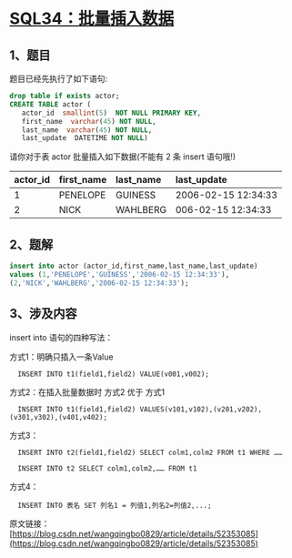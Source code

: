 # [SQL34：批量插入数据](https://www.nowcoder.com/practice/51c12cea6a97468da149c04b7ecf362e?tpId=82&&tqId=29802&rp=1&ru=/ta/sql&qru=/ta/sql/question-ranking)

## 1、题目

题目已经先执行了如下语句:

```sql
drop table if exists actor;
CREATE TABLE actor (
   actor_id  smallint(5)  NOT NULL PRIMARY KEY,
   first_name  varchar(45) NOT NULL,
   last_name  varchar(45) NOT NULL,
   last_update  DATETIME NOT NULL)
```

请你对于表 actor 批量插入如下数据(不能有 2 条 insert 语句哦!)

actor_id | first_name | last_name | last_update
---|:---|:---|:---
1 | PENELOPE | GUINESS | 2006-02-15 12:34:33
2 | NICK | WAHLBERG | 006-02-15 12:34:33

## 2、题解


```sql
insert into actor (actor_id,first_name,last_name,last_update) 
values (1,'PENELOPE','GUINESS','2006-02-15 12:34:33'),
(2,'NICK','WAHLBERG','2006-02-15 12:34:33');
```

## 3、涉及内容

insert into 语句的四种写法：

方式1：明确只插入一条Value

      INSERT INTO t1(field1,field2) VALUE(v001,v002);           
 

方式2：在插入批量数据时 方式2 优于 方式1 

      INSERT INTO t1(field1,field2) VALUES(v101,v102),(v201,v202),(v301,v302),(v401,v402);

方式3：  

      INSERT INTO t2(field1,field2) SELECT colm1,colm2 FROM t1 WHERE ……

      INSERT INTO t2 SELECT colm1,colm2,…… FROM t1

方式4：

      INSERT INTO 表名 SET 列名1 = 列值1,列名2=列值2,...;


原文链接：[https://blog.csdn.net/wangqingbo0829/article/details/52353085](https://blog.csdn.net/wangqingbo0829/article/details/52353085)